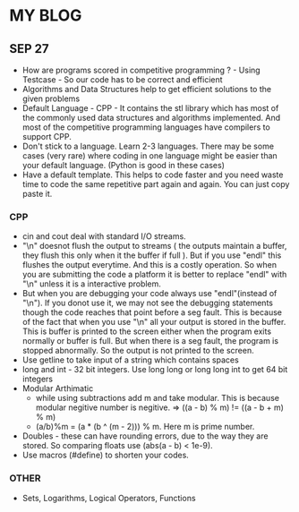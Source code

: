 # MY BLOG

## SEP 27
* How are programs scored in competitive programming ? - Using Testcase - So our code has to be correct and efficient
* Algorithms and Data Structures help to get efficient solutions to the given problems
* Default Language - CPP - It contains the stl library which has most of the commonly used data structures and algorithms implemented. And most of the competitive programming languages have compilers to support CPP. 
* Don't stick to a language. Learn 2-3 languages. There may be some cases (very rare) where coding in one language might be easier than your default language. (Python is good in these cases)
* Have a default template. This helps to code faster and you need waste time to code the same repetitive part again and again. You can just copy paste it.

### CPP
* cin and cout deal with standard I/O streams.
* "\n" doesnot flush the output to streams ( the outputs maintain a buffer, they flush this only when it the buffer if full ). But if you use "endl" this flushes the output everytime. And this is a costly operation. So when you are submitting the code a platform it is better to replace "endl" with "\n" unless it is a interactive problem. 
* But when you are debugging your code always use "endl"(instead of "\n"). If you donot use it, we may not see the debugging statements though the code reaches that point before a seg fault. This is because of the fact that when you use "\n" all your output is stored in the buffer. This is buffer is printed to the screen either when the program exits normally or buffer is full. But when there is a seg fault, the program is stopped abnormally. So the output is not printed to the screen.
* Use getline to take input of a string which contains spaces
* long and int - 32 bit integers. Use long long or long long int to get 64 bit integers
* Modular Arthimatic
	* while using subtractions add m and take modular. This is because modular negitive number is negitive. => ((a - b) % m) != ((a - b + m) % m)
	* (a/b)%m = (a * (b ^ (m - 2))) % m. Here m is prime number.
* Doubles - these can have rounding errors, due to the way they are stored. So comparing floats use (abs(a - b) < 1e-9).
* Use macros (#define) to shorten your codes.

### OTHER
* Sets, Logarithms, Logical Operators, Functions
